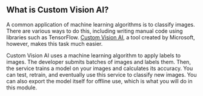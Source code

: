 ## What is Custom Vision AI?

A common application of machine learning algorithms is to classify images. There are various ways to do this, including writing manual code using libraries such as TensorFlow. [Custom Vision AI](https://www.customvision.ai), a tool created by Microsoft, however, makes this task much easier.

Custom Vision AI uses a machine learning algorithm to apply labels to images. The developer submits batches of images and labels them. Then, the service trains a model on your images and calculates its accuracy. You can test, retrain, and eventually use this service to classify new images. You can also export the model itself for offline use, which is what you will do in this module.
